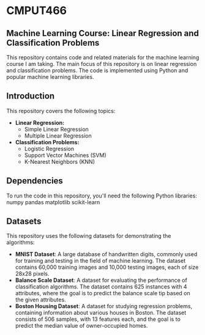 # CMPUT466
## Machine Learning Course: Linear Regression and Classification Problems

This repository contains code and related materials for the machine learning course I am taking. The main focus of this repository is on linear regression and classification problems. The code is implemented using Python and popular machine learning libraries.

## Introduction

This repository covers the following topics:
- **Linear Regression:**
  - Simple Linear Regression
  - Multiple Linear Regression
- **Classification Problems:**
  - Logistic Regression
  - Support Vector Machines (SVM)
  - K-Nearest Neighbors (KNN)

## Dependencies
To run the code in this repository, you'll need the following Python libraries:
numpy
pandas
matplotlib
scikit-learn

## Datasets

This repository uses the following datasets for demonstrating the algorithms:

- **MNIST Dataset**: A large database of handwritten digits, commonly used for training and testing in the field of machine learning. The dataset contains 60,000 training images and 10,000 testing images, each of size 28x28 pixels.
- **Balance Scale Dataset**: A dataset for evaluating the performance of classification algorithms. The dataset contains 625 instances with 4 attributes, where the goal is to predict the balance scale tip based on the given attributes.
- **Boston Housing Dataset**: A dataset for studying regression problems, containing information about various houses in Boston. The dataset consists of 506 samples, with 13 features each, and the goal is to predict the median value of owner-occupied homes.
